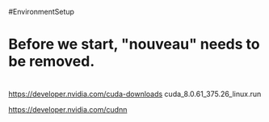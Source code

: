 #EnvironmentSetup
# Before we start, "nouveau" needs to be removed.


#
https://developer.nvidia.com/cuda-downloads
cuda_8.0.61_375.26_linux.run



https://developer.nvidia.com/cudnn

